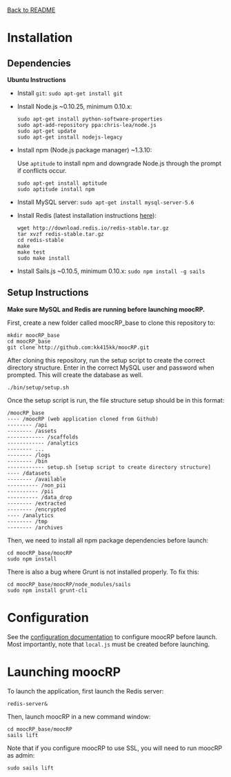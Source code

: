 [Back to README](../README.md)

Installation
================

## Dependencies

**Ubuntu Instructions**

* Install ````git````: ````sudo apt-get install git````
* Install Node.js ~0.10.25, minimum 0.10.x:

    ````
    sudo apt-get install python-software-properties
    sudo apt-add-repository ppa:chris-lea/node.js
    sudo apt-get update
    sudo apt-get install nodejs-legacy
    ````

* Install npm (Node.js package manager) ~1.3.10:

    Use ````aptitude```` to install npm and downgrade Node.js through the prompt if conflicts occur.
    ````
    sudo apt-get install aptitude
    sudo aptitude install npm 
    ````

* Install MySQL server: ````sudo apt-get install mysql-server-5.6````
* Install Redis (latest installation instructions [here](http://redis.io/topics/quickstart)): 

    ```
    wget http://download.redis.io/redis-stable.tar.gz
    tar xvzf redis-stable.tar.gz
    cd redis-stable
    make
    make test
    sudo make install
    ```

* Install Sails.js ~0.10.5, minimum 0.10.x: ````sudo npm install -g sails````

## Setup Instructions
<b>Make sure MySQL and Redis are running before launching moocRP.</b>

First, create a new folder called moocRP_base to clone this repository to:
````
mkdir moocRP_base
cd moocRP_base
git clone http://github.com:kk415kk/moocRP.git
````

After cloning this repository, run the setup script to create the correct directory structure. Enter in the correct MySQL user and password when prompted. This will create the database as well.
````
./bin/setup/setup.sh
````

Once the setup script is run, the file structure setup should be in this format:
````
/moocRP_base
---- /moocRP (web application cloned from Github)
-------- /api
-------- /assets
------------ /scaffolds
------------ /analytics
-------- ...
-------- /logs
-------- /bin
------------ setup.sh [setup script to create directory structure]
---- /datasets
-------- /available
---------- /non_pii
---------- /pii
---------- /data_drop
-------- /extracted
-------- /encrypted
---- /analytics
-------- /tmp
-------- /archives
````

Then, we need to install all npm package dependencies before launch:
````
cd moocRP_base/moocRP
sudo npm install
````

There is also a bug where Grunt is not installed properly. To fix this:
````
cd moocRP_base/moocRP/node_modules/sails
sudo npm install grunt-cli
````

Configuration
================
See the [configuration documentation](configuration.md) to configure moocRP before launch. Most importantly, note that `local.js` must be created before launching.


Launching moocRP
================
To launch the application, first launch the Redis server:
````
redis-server&
````

Then, launch moocRP in a new command window:
````
cd moocRP_base/moocRP
sails lift
````

Note that if you configure moocRP to use SSL, you will need to run moocRP as admin:
````
sudo sails lift
````
